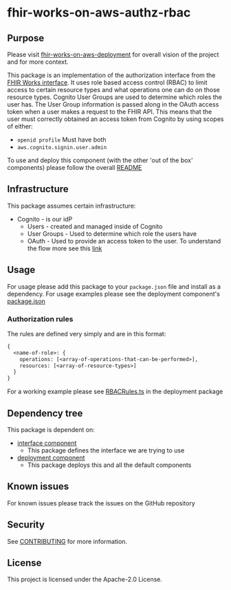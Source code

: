 # fhir-works-on-aws-authz-rbac

## Purpose

Please visit [fhir-works-on-aws-deployment](https://github.com/awslabs/fhir-works-on-aws-deployment) for overall vision of the project and for more context.

This package is an implementation of the authorization interface from the [FHIR Works interface](https://github.com/awslabs/fhir-works-on-aws-interface). It uses role based access control (RBAC) to limit access to certain resource types and what operations one can do on those resource types. Cognito User Groups are used to determine which roles the user has. The User Group information is passed along in the OAuth access token when a user makes a request to the FHIR API. This means that the user must correctly obtained an access token from Cognito by using scopes of either:

- `openid profile` Must have both
- `aws.cognito.signin.user.admin`

To use and deploy this component (with the other 'out of the box' components) please follow the overall [README](https://github.com/awslabs/fhir-works-on-aws-deployment)

## Infrastructure

This package assumes certain infrastructure:

- Cognito - is our idP
  - Users - created and managed inside of Cognito
  - User Groups - Used to determine which role the users have
  - OAuth - Used to provide an access token to the user. To understand the flow more see this [link](https://aws.amazon.com/blogs/mobile/understanding-amazon-cognito-user-pool-oauth-2-0-grants/)

## Usage

For usage please add this package to your `package.json` file and install as a dependency. For usage examples please see the deployment component's [package.json](https://github.com/awslabs/fhir-works-on-aws-deployment/blob/mainline/package.json)

### Authorization rules

The rules are defined very simply and are in this format:

```txt
{
  <name-of-role>: {
    operations: [<array-of-operations-that-can-be-performed>],
    resources: [<array-of-resource-types>]
  }
}
```

For a working example please see [RBACRules.ts](https://github.com/awslabs/fhir-works-on-aws-deployment/blob/mainline/src/RBACRules.ts) in the deployment package

## Dependency tree

This package is dependent on:

- [interface component](https://github.com/awslabs/fhir-works-on-aws-interface)
  - This package defines the interface we are trying to use
- [deployment component](https://github.com/awslabs/fhir-works-on-aws-deployment)
  - This package deploys this and all the default components

## Known issues

For known issues please track the issues on the GitHub repository

## Security

See [CONTRIBUTING](CONTRIBUTING.md#security-issue-notifications) for more information.

## License

This project is licensed under the Apache-2.0 License.
